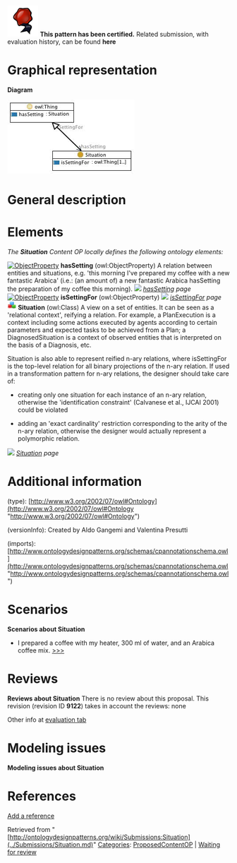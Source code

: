 [![](../images/thumb/b/b5/Certified.png/70px-Certified.png)](../Image/Certified.png.md "Certified.png") __This pattern has been certified.__
Related submission, with evaluation history, can be found __here__





#  Graphical representation


__Diagram__




[![Image:Situation.jpg](../images/d/de/Situation.jpg)](../Image/Situation.jpg.md "Image:Situation.jpg")




#  General description


  




#  Elements


_The __Situation__ Content OP locally defines the following ontology elements:_



[![ObjectProperty](../../images/thumb/c/c3/ObjectProperty.gif/20px-ObjectProperty.gif)](../Image/ObjectProperty.gif.md "ObjectProperty") __hasSetting__ (owl:ObjectProperty) A relation between entities and situations, e.g. 'this morning I've prepared my coffee with a new fantastic Arabica' (i.e.: (an amount of) a new fantastic Arabica hasSetting the preparation of my coffee this morning). 
 [![](../../../images/thumb/8/87/ArrowRight.gif/11px-ArrowRight.gif)](../Image/ArrowRight.gif.md "ArrowRight.gif") _[hasSetting](../Submissions/Situation/hasSetting.md "Submissions:Situation/hasSetting") page_
[![ObjectProperty](../../images/thumb/c/c3/ObjectProperty.gif/20px-ObjectProperty.gif)](../Image/ObjectProperty.gif.md "ObjectProperty") __isSettingFor__ (owl:ObjectProperty) 
 [![](../../../images/thumb/8/87/ArrowRight.gif/11px-ArrowRight.gif)](../Image/ArrowRight.gif.md "ArrowRight.gif") _[isSettingFor](../Submissions/Situation/isSettingFor.md "Submissions:Situation/isSettingFor") page_
[![Class](../images/thumb/2/27/Class.gif/20px-Class.gif)](../Image/Class.gif.md "Class") __Situation__ (owl:Class) A view on a set of entities. It can be seen as a 'relational context', reifying a relation.
For example, a PlanExecution is a context including some actions executed by agents according to certain parameters and expected tasks to be achieved from a Plan; a DiagnosedSituation is a context of observed entities that is interpreted on the basis of a Diagnosis, etc.


Situation is also able to represent reified n-ary relations, where isSettingFor is the top-level relation for all binary projections of the n-ary relation. If used in a transformation pattern for n-ary relations, the designer should take care of:


- creating only one situation for each instance of an n-ary relation, otherwise the 'identification constraint' (Calvanese et al., IJCAI 2001) could be violated


- adding an 'exact cardinality' restriction corresponding to the arity of the n-ary relation, otherwise the designer would actually represent a polymorphic relation. 



 [![](../../../images/thumb/8/87/ArrowRight.gif/11px-ArrowRight.gif)](../Image/ArrowRight.gif.md "ArrowRight.gif") _[Situation](../Submissions/Situation/Situation.md "Submissions:Situation/Situation") page_
#  Additional information


(type): [http://www.w3.org/2002/07/owl#Ontology](http://www.w3.org/2002/07/owl#Ontology "http://www.w3.org/2002/07/owl#Ontology")


(versionInfo): Created by Aldo Gangemi and Valentina Presutti


(imports): [http://www.ontologydesignpatterns.org/schemas/cpannotationschema.owl](http://www.ontologydesignpatterns.org/schemas/cpannotationschema.owl "http://www.ontologydesignpatterns.org/schemas/cpannotationschema.owl")



#  Scenarios



__Scenarios about Situation__
* I prepared a coffee with my heater, 300 ml of water, and an Arabica coffee mix. [>>>](../Submissions/Situation/Scenario_1.md "http://ontologydesignpatterns.org/wiki/Submissions:Situation/Scenario_1")



#  Reviews



__Reviews about Situation__
There is no review about this proposal.
This revision (revision ID __9122__) takes in account the reviews: none


Other info at [evaluation tab](http://ontologydesignpatterns.org/wiki/index.php?title=Submissions:Situation&action=evaluation "http://ontologydesignpatterns.org/wiki/index.php?title=Submissions:Situation&action=evaluation")




  




#  Modeling issues



__Modeling issues about Situation__

  




#  References


[Add a reference](index.php@title=Odp%253AAdd_reference&subject=../Submissions/Situation.md "http://ontologydesignpatterns.org/wiki/index.php?title=Odp:Add_reference&subject=Submissions%3ASituation")


  






Retrieved from "[http://ontologydesignpatterns.org/wiki/Submissions:Situation](../Submissions/Situation.md)"
 [Categories](http://ontologydesignpatterns.org/wiki/Special:Categories "Special:Categories"): [ProposedContentOP](../Category/ProposedContentOP.md "Category:ProposedContentOP") | [Waiting for review](../Category/Waiting_for_review.md "Category:Waiting for review")